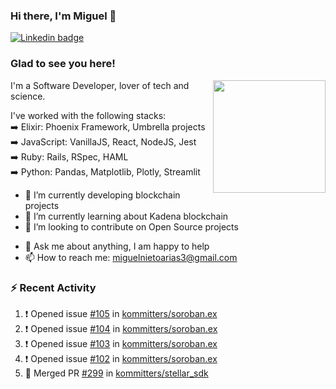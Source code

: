 ### Hi there, I'm Miguel 👋

<a href="https://linkedin.com/in/miguelnietoa/" target="_blank" rel="noopener noreferrer">
  <img src="https://img.shields.io/badge/-LinkedIn-0e76a8?style=flat-square&logo=Linkedin&logoColor=white" alt="Linkedin badge">
</a>
<!-- [![Website Badge](https://img.shields.io/badge/Website-3b5998?style=flat-square&logo=google-chrome&logoColor=white)](#notavailablenow#) 

<img src="https://i.imgur.com/tbrLrt5.gif" width=400 alt="Coding GIF" align="right"/>
-->


### Glad to see you here!
<a href="https://github.com/miguelnietoa"><img src="https://github-readme-stats-git-masterrstaa-rickstaa.vercel.app/api?username=miguelnietoa&show_icons=true&hide_border=true&count_private=true&include_all_commits=true&theme=tokyonight" height="180em" align="right"/></a>
I'm a Software Developer, lover of tech and science. 

I've worked with the following stacks:\
➡️ Elixir: Phoenix Framework, Umbrella projects\
➡️ JavaScript: VanillaJS, React, NodeJS, Jest\
➡️ Ruby: Rails, RSpec, HAML\
➡️ Python: Pandas, Matplotlib, Plotly, Streamlit

- 🔭 I’m currently developing blockchain projects
- 🌱 I’m currently learning about Kadena blockchain
- 👯 I’m looking to contribute on Open Source projects
<!-- 
- 😄 I just finished a Machine Learning course! 
- 🤔 I’m looking for help with ...
-->
- 💬 Ask me about anything, I am happy to help
- 📫 How to reach me: miguelnietoarias3@gmail.com


### ⚡ Recent Activity

<!--START_SECTION:activity-->
1. ❗ Opened issue [#105](https://github.com/kommitters/soroban.ex/issues/105) in [kommitters/soroban.ex](https://github.com/kommitters/soroban.ex)
2. ❗ Opened issue [#104](https://github.com/kommitters/soroban.ex/issues/104) in [kommitters/soroban.ex](https://github.com/kommitters/soroban.ex)
3. ❗ Opened issue [#103](https://github.com/kommitters/soroban.ex/issues/103) in [kommitters/soroban.ex](https://github.com/kommitters/soroban.ex)
4. ❗ Opened issue [#102](https://github.com/kommitters/soroban.ex/issues/102) in [kommitters/soroban.ex](https://github.com/kommitters/soroban.ex)
5. 🎉 Merged PR [#299](https://github.com/kommitters/stellar_sdk/pull/299) in [kommitters/stellar_sdk](https://github.com/kommitters/stellar_sdk)
<!--END_SECTION:activity-->
